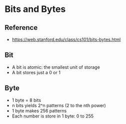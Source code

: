 # Bits and Bytes

## Reference

- https://web.stanford.edu/class/cs101/bits-bytes.html

## Bit

- A bit is atomic: the smallest unit of storage
- A bit stores just a 0 or 1

## Byte

- 1 byte = 8 bits
- n bits yields 2^n patterns (2 to the nth power)
- 1 byte makes 256 patterns
- Each number is store in 1 byte: 0 to 255
